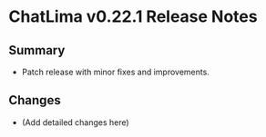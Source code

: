 # ChatLima v0.22.1 Release Notes

## Summary

- Patch release with minor fixes and improvements.

## Changes

- (Add detailed changes here) 